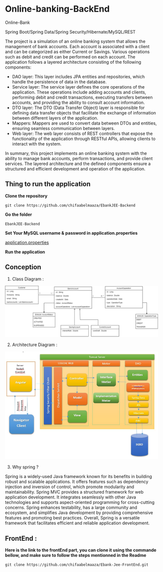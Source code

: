 # Online-banking-BackEnd

Online-Bank

Spring Boot/Spring Data/Spring Security/Hibernate/MySQL/REST


The project is a simulation of an online banking system that allows the management of bank accounts. Each account is associated with a client and can be categorized as either Current or Savings. Various operations such as debit and credit can be performed on each account. The application follows a layered architecture consisting of the following components:

  - DAO layer: This layer includes JPA entities and repositories, which handle the persistence of data in the database.
  - Service layer: The service layer defines the core operations of the application. These operations include adding accounts and clients, performing debit and credit transactions, executing transfers between accounts, and       providing the ability to consult account information.
  - DTO layer: The DTO (Data Transfer Object) layer is responsible for defining data transfer objects that facilitate the exchange of information between different layers of the application.
  - Mappers: Mappers are used to convert data between DTOs and entities, ensuring seamless communication between layers.
  - Web layer: The web layer consists of REST controllers that expose the functionality of the application through RESTful APIs, allowing clients to interact with the system.
    
In summary, this project implements an online banking system with the ability to manage bank accounts, perform transactions, and provide client services. The layered architecture and the defined components ensure a structured and efficient development and operation of the application.

## Thing to run the application

__Clone the repository__
```
git clone https://github.com/chifaabelmaaza/EbankJEE-Backend 
```

__Go the folder__
```
EbankJEE-Backend
```

__Set Your MySQL username & password in application.properties__

[application.properties](src/main/resources/application.properties)

__Run the application__

## Conception
1.	Class Diagram :
   
![image](diagrams/BankingDiagramme.jpg)


2.	Architecture Diagram : 
   
![image](diagrams/Architecture.JPG)

3.	Why spring ?

Spring is a widely-used Java framework known for its benefits in building robust and scalable applications. It offers features such as dependency injection and inversion of control, which promote modularity and maintainability. Spring MVC provides a structured framework for web application development. It integrates seamlessly with other Java technologies and supports aspect-oriented programming for cross-cutting concerns. Spring enhances testability, has a large community and ecosystem, and simplifies Java development by providing comprehensive features and promoting best practices. Overall, Spring is a versatile framework that facilitates efficient and reliable application development.

## FrontEnd : 

__Here is the link to the frontEnd part, you can clone it using the commande bellow, and make sure to follow the steps mentionned in the Readme__
```
git clone https://github.com/chifaabelmaaza/Ebank-Jee-FrontEnd.git
```


